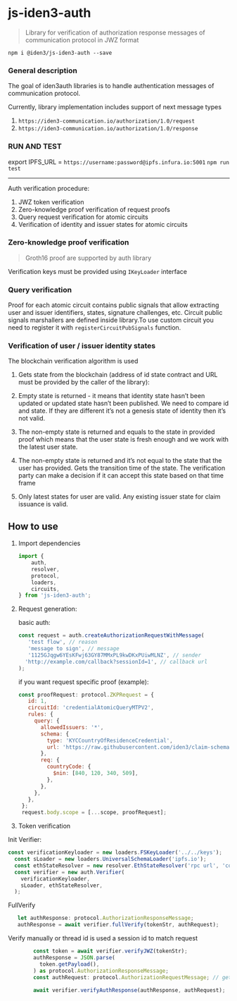 # js-iden3-auth

> Library for verification of authorization response messages of communication protocol in JWZ format
>

`npm i @iden3/js-iden3-auth --save`

### General description

The goal of iden3auth libraries is to handle authentication messages of communication protocol.

Currently, library implementation includes support of next message types

1. `https://iden3-communication.io/authorization/1.0/request`
2. `https://iden3-communication.io/authorization/1.0/response`

### RUN AND TEST

export IPFS_URL = `https://username:password@ipfs.infura.io:5001`
`npm run test`

---

Auth verification procedure:

1. JWZ token verification
2. Zero-knowledge proof verification of request proofs
3. Query request verification for atomic circuits
4. Verification of identity and issuer states for atomic circuits

### Zero-knowledge proof verification

> Groth16 proof are supported by auth library
>

Verification keys must be provided using `IKeyLoader` interface

### Query verification

Proof for each atomic circuit contains public signals that allow extracting user and issuer identifiers, states, signature challenges, etc.
Circuit public signals marshallers are defined inside library.To use custom circuit you need to register it with `registerCircuitPubSignals` function.

### Verification of user / issuer identity states

The blockchain verification algorithm is used

1. Gets state from the blockchain (address of id state contract and URL must be provided by the caller of the library):
1. Empty state is returned - it means that identity state hasn’t been updated or updated state hasn’t been published. We need to compare id and state. If they are different it’s not a genesis state of identity then it’s not valid.
2. The non-empty state is returned and equals to the state in provided proof which means that the user state is fresh enough and we work with the latest user state.
3. The non-empty state is returned and it’s not equal to the state that the user has provided. Gets the transition time of the state. The verification party can make a decision if it can accept this state based on that time frame

2. Only latest states for user are valid. Any existing issuer state for claim issuance is valid.

## How to use

1. Import dependencies

    ``` javascript
    import {
        auth,
        resolver,
        protocol,
        loaders,
        circuits,
    } from 'js-iden3-auth';
    ```

2. Request generation:

    basic auth:

    ``` javascript
    const request = auth.createAuthorizationRequestWithMessage(
       'test flow', // reason 
       'message to sign', // message
       '1125GJqgw6YEsKFwj63GY87MMxPL9kwDKxPUiwMLNZ', // sender 
      'http://example.com/callback?sessionId=1', // callback url
    );
    ```

    if you want request specific proof (example):

     ``` javascript
    const proofRequest: protocol.ZKPRequest = {
        id: 1,
        circuitId: 'credentialAtomicQueryMTPV2',
        rules: {
          query: {
            allowedIssuers: '*',
            schema: {
              type: 'KYCCountryOfResidenceCredential',
              url: 'https://raw.githubusercontent.com/iden3/claim-schema-vocab/main/schemas/json-ld/kyc-v2.json-ld',
            },
            req: {
              countryCode: {
                $nin: [840, 120, 340, 509],
              },
            },
          },
        },
      };
      request.body.scope = [...scope, proofRequest];
    ```

3. Token verification

  Init Verifier:

  ``` javascript
  const verificationKeyloader = new loaders.FSKeyLoader('../../keys');
    const sLoader = new loaders.UniversalSchemaLoader('ipfs.io');
    const ethStateResolver = new resolver.EthStateResolver('rpc url', 'contractAddress');
    const verifier = new auth.Verifier(
      verificationKeyloader,
      sLoader, ethStateResolver,
    );
  ```

  FullVerify

  ``` javascript
     let authResponse: protocol.AuthorizationResponseMessage;
     authResponse = await verifier.fullVerify(tokenStr, authRequest);
  ```

 Verify manually or thread id is used a session id to match request

  ``` javascript
          const token = await verifier.verifyJWZ(tokenStr);
          authResponse = JSON.parse(
            token.getPayload(),
          ) as protocol.AuthorizationResponseMessage;
          const authRequest: protocol.AuthorizationRequestMessage; // get request from you session storage. You can use authResponse.thid field
      
          await verifier.verifyAuthResponse(authResponse, authRequest);
  ```
